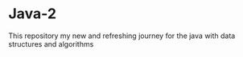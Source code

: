 # Java-2
This repository my new and refreshing journey for the java with data structures and algorithms
